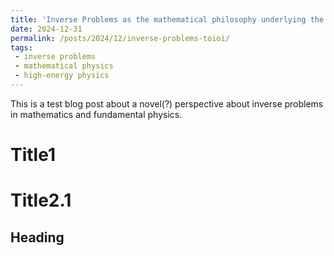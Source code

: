 ```yaml
---
title: 'Inverse Problems as the mathematical philosophy underlying the Abstract Theory of Indirect Observation and Inference'
date: 2024-12-31
permalink: /posts/2024/12/inverse-problems-toioi/
tags:
 - inverse problems
 - mathematical physics
 - high-energy physics
---
```


This is a test blog post about a novel(?) perspective about inverse problems in mathematics and fundamental physics.

Title1
======

Title2.1
======

Heading
------